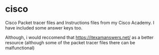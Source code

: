# cisco
Cisco Packet tracer files and Instructions files from my Cisco Academy. I have included some answer keys too. 

Although, i would reccomend that https://itexamanswers.net/ as a better resource (although some of the packet tracer files there can be malfunctional)

